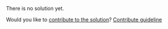 
There is no solution yet.

Would you like to [contribute to the solution](https://github.com/BFEdev/BFE.dev-solutions/blob/main/typescript/implement-lengthoftuple-t_en.md)? [Contribute guideline](https://github.com/BFEdev/BFE.dev-solutions#how-to-contribute)
